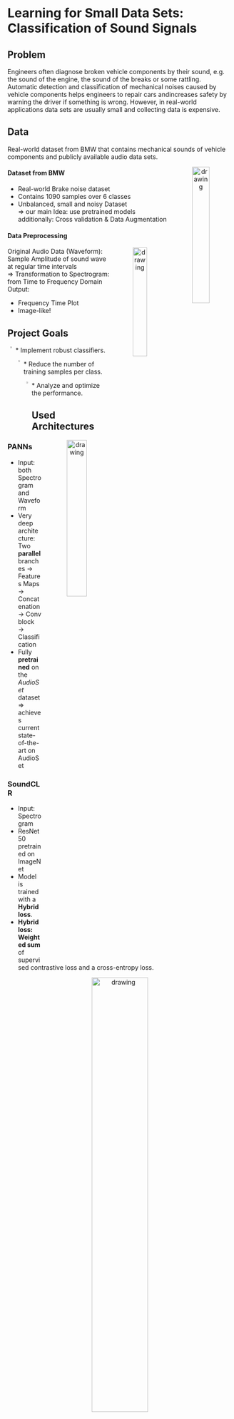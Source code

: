 # Learning for Small Data Sets: Classification of Sound Signals

## Problem
Engineers often diagnose broken vehicle components by their sound, e.g. the sound of the engine, the sound of the breaks or some rattling. Automatic detection and classification of mechanical noises caused by vehicle components helps engineers to repair cars andincreases safety by warning the driver if something is wrong. However, in real-world applications data sets are usually small and collecting data is expensive.

## Data
Real-world dataset from BMW that contains mechanical sounds of vehicle components and publicly available audio data sets.
<p align="center">
  <img align="right" src="./images/data_stats.png" alt="drawing" width="28%"/>
</p>

#### Dataset from BMW

* Real-world Brake noise dataset
* Contains 1090 samples over 6 classes
* Unbalanced, small and noisy Dataset  
  => our main Idea: use pretrained models  
  additionally: Cross validation & Data Augmentation

#### Data Preprocessing
<p align="center">
  <img align="right" src="./images/mel.png" alt="drawing" width="25%"/>
</p>

Original Audio Data (Waveform):
Sample Amplitude of sound wave at regular time intervals  
=> Transformation to Spectrogram:
from Time to Frequency Domain  
Output:
* Frequency Time Plot
* Image-like!

## Project Goals
<p align="center"> <img align="left" src="./images/robust.jpg" alt="drawing" width="3%"/></p>
* Implement robust classifiers. 
<p align="center"> <img align="left" src="./images/reduce.png" alt="drawing" width="3%"/> </p>
* Reduce the number of training samples per class. 
<p align="center"> <img align="left" src="./images/analyze.png" alt="drawing" width="3%"/> </p>
* Analyze and optimize the performance.

## Used Architectures
<p align="center">
  <img align="right" src="./images/panns.png" alt="drawing" width="30%"/>
</p>

### PANNs
* Input: both Spectrogram and Waveform
* Very deep architecture: Two **parallel** branches → Features Maps → Concatenation → Conv block → Classification
* Fully **pretrained** on the *AudioSet* dataset => achieves current state-of-the-art on AudioSet

### SoundCLR
* Input: Spectrogram
* ResNet50 pretrained on ImageNet
* Model is trained with a **Hybrid loss**. 
* **Hybrid loss: Weighted sum** of supervised contrastive loss and a cross-entropy loss.
<p align="center">
  <img src="./images/soundCLR.png" alt="drawing" width="50%"/>
</p>

### TALNetV3
* Input: Spectrogram
* Dual backbone consisting of:
  * Global feature extractor: **pretrained** on *AudioSet*
  * Specific feature extractor: **NOT** pretrained
<p align="center">
  <img src="./images/talnet.png" alt="drawing" width="50%"/>
</p>

## Results
<p align="center">
  <img align="right" src="./images/exp1.png" alt="drawing" width="30%"/>
</p>

### Results on the whole Dataset
First experiments:  
Training on the whole Dataset with & without Data Augmentation  
Metric used: Test Accuracy

Acquiring training samples takes a lot of effort!  
=> BMW interested in training with **fewer** samples per Class    
=> Next experiments: Investigate model performance on 40/20/10/5 samples **per Class**  
Metric: additionally Top 2/3 Accuracy

### Results on fewer Samples per Class
<table><tr>
<td> <img align="right" src="./images/plot1.png" alt="Drawing" width="75%"/> </td>
<td> <img align="left" src="./images/plot2.png" alt="Drawing" width="75%"/> </td>
</tr></table>

* PANNs achieves best results, 93.9% on 40 samples
* SoundCLR benefits from Augmentation but has problems with fewer samples
* TALNetV3 performs worse with Augmentation


<table><tr>
<td> <img align="right" src="./images/plot3.png" alt="Drawing" width="75%"/> </td>
<td> <img align="left" src="./images/plot4.png" alt="Drawing" width="75%"/> </td>
</tr></table>

* PANNs achieves over 93% Top 2 Accuracy for > 10 samples
* SoundCLR still has problems with fewer samples


<table><tr>
<td> <img align="right" src="./images/plot5.png" alt="Drawing" width="75%"/> </td>
<td> <img align="left" src="./images/plot6.png" alt="Drawing" width="75%"/> </td>
</tr></table>

PANNs achieves:
* Over 94.5% Top 3 Accuracy even for 5 samples
* \>99% Top 3 Accuracy for 40 samples

### Class-wise Accuracies PANNs

<table><tr>
<td> <img align="right" src="./images/plot7.png" alt="Drawing" width="75%"/> </td>
<td> <img align="left" src="./images/data_stats.png" alt="Drawing" width="75%"/> </td>
</tr></table>

* “Hubknarzen” hardest class to learn, always below 90% accuracy
* “Schrummknarzen” & “No brake noise” accuracy drops significantly for fewer samples
* “Scheibenknacken” is the easiest class to learn

### Further Analysis PANNs 40 Samples
Accuracies only gave us an idea, whether the samples are predicted correctly or not. But we don’t have any idea about the wrongly predicted samples.

Two other metrics were computed:  
* class wise probabilities: averaged probabilities for each class
* confusion matrix: number of  predicted for each ground truth label

Why?
* to analyse further the effect of the number of samples on predicting each class and how confident the model is about its predictions 
* And to explore similarities between classes

<table><tr>
<td> <img align="right" src="./images/plot8.png" alt="Drawing" width="75%"/> </td>
<td> <img align="left" src="./images/plot9.png" alt="Drawing" width="75%"/> </td>
</tr></table>

* over 80% confidence for all classes except “Hubknarzen”
* a confusion between the three first classes. For example, almost 17% of samples of class “Hubknarzen” are predicted as “No Brake Noise”


<table><tr>
<td> <img align="right" src="./images/plot10.png" alt="Drawing" width="75%"/> </td>
<td> <img align="left" src="./images/plot11.png" alt="Drawing" width="75%"/> </td>
</tr></table>

* Here we can again see the drop in class “No brake noise” (confidance under 80%) 

<table><tr>
<td> <img align="right" src="./images/plot12.png" alt="Drawing" width="75%"/> </td>
<td> <img align="left" src="./images/plot13.png" alt="Drawing" width="75%"/> </td>
</tr></table>

* significant drop in confidence on “Schrummknarzen”
* overall drop


<table><tr>
<td> <img align="right" src="./images/plot14.png" alt="Drawing" width="75%"/> </td>
<td> <img align="left" src="./images/plot15.png" alt="Drawing" width="75%"/> </td>
</tr></table>

* “Scheibenknacken” (5th class) still almost always predicted correctly => easiest class
* “Quietschen” (4th class) also with good predictions. 
* However, the model has problems with the other classes.
* Worst performance with class Knarzen, with average probability is below 50%.

## Summary
Best Results with PANNs: 
* 96.6% test accuracy on full BMW dataset.
* 93.9% on 40 samples per class
* over 93% top 2 accuracy for up to 10 samples
 
=> It is possible to train a decent model using 10-20 samples per class.  
=> A fully pretrained architecture should be used for a dataset this small.

Performance with Augmentation depends on architecture:
* No significant boost for PANNs
* Accuracy increase for SoundCLR

 


